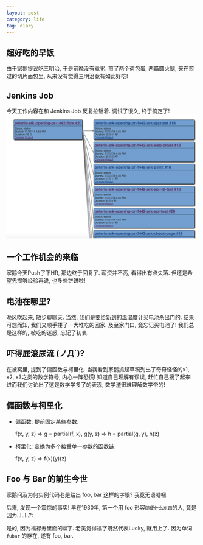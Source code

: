 ```yaml
---
layout: post
category: life
tag: diary
---
```


## 超好吃的早饭

由于家鹅提议吃三明治, 于是前晚没有煮粥.
煎了两个荷包蛋, 两篇圆火腿, 夹在煎过的切片面包里, 从来没有觉得三明治竟有如此好吃!

## Jenkins Job

今天工作内容在和 Jenkins Job 反复拉锯着.
调试了很久, 终于搞定了!
![Jenkins Flow](/images/2014/jenkins-flow.png)


## 一个工作机会的来临

家鹅今天Push了下HR, 那边终于回复了.
薪资并不高, 看得出有点失落.
但还是希望先攒够经验再说, 也多些饼饼啦!

## 电池在哪里?

晚风吹起来, 散步聊聊天.
当然, 我们是要给新到的温湿度计买电池杀出门的.
结果可想而知, 我们又顺手搂了一大堆吃的回家.
及至家门口, 竟忘记买电池了!
我们总是这样的, 被吃的迷惑, 忘记了初衷.

## 吓得屁滚尿流  (ノД`)?

在被窝里, 提到了偏函数与柯里化.
当我看到家鹅抓起草稿列出了奇奇怪怪的x1, x2, x3之类的数学符号, 内心一阵恐慌!
知道自己理解有谬误, 赶忙自己搜了起来!
进而我们讨论出了这是数学学多了的表现, 数学渣很难理解数学帝的!

## 偏函数与柯里化

* 偏函数: 提前固定某些参数.

    f(x, y, z)
      => g = partial(f, x), g(y, z)
        => h = partial(g, y), h(z)

* 柯里化: 变换为多个接受单一参数的函数链.

    f(x, y, z) => f(x)(y)(z)

## Foo 与 Bar 的前生今世

家鹅问及为何实例代码老是给出 foo, bar 这样的字眼?
我竟无语凝咽.

后来, 发现一个震惊的事实!
早在1930年, 第一个用 foo 形容`随便什么东西`的人, 竟是因为..!..!..?:

是的, 因为福禄寿里面的`福`字. 老美觉得福字既然代表Lucky, 就用上了.
因为单词 `fubar` 的存在, 遂有 foo, bar.
